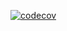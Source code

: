 [![codecov](https://codecov.io/gh/Danika1808/NETITIS/branch/master/graph/badge.svg)](https://codecov.io/gh/Danika1808/NETITIS)
